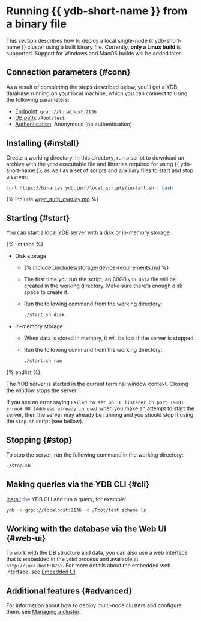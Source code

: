 # Running {{ ydb-short-name }} from a binary file

This section describes how to deploy a local single-node {{ ydb-short-name }} cluster using a built binary file. Currently, **only a Linux build** is supported. Support for Windows and MacOS builds will be added later.

## Connection parameters {#conn}

As a result of completing the steps described below, you'll get a YDB database running on your local machine, which you can connect to using the following parameters:

- [Endpoint](../../../concepts/connect.md#endpoint): `grpc://localhost:2136`
- [DB path](../../../concepts/connect.md#database): `/Root/test`
- [Authentication](../../../concepts/auth.md): Anonymous (no authentication)

## Installing {#install}

Create a working directory. In this directory, run a script to download an archive with the `ydbd` executable file and libraries required for using {{ ydb-short-name }}, as well as a set of scripts and auxiliary files to start and stop a server:

```bash
curl https://binaries.ydb.tech/local_scripts/install.sh | bash
```

{% include [wget_auth_overlay.md](wget_auth_overlay.md) %}

## Starting {#start}

You can start a local YDB server with a disk or in-memory storage:

{% list tabs %}

- Disk storage

   - {% include [_includes/storage-device-requirements.md](../../../_includes/storage-device-requirements.md) %}

   - The first time you run the script, an 80GB `ydb.data` file will be created in the working directory. Make sure there's enough disk space to create it.

   - Run the following command from the working directory:

      ```bash
      ./start.sh disk
      ```

- In-memory storage

   - When data is stored in memory, it will be lost if the server is stopped.

   - Run the following command from the working directory:

      ```bash
      ./start.sh ram
      ```

{% endlist %}

The YDB server is started in the current terminal window context. Closing the window stops the server.

If you see an error saying `Failed to set up IC listener on port 19001 errno# 98 (Address already in use)` when you make an attempt to start the server, then the server may already be running and you should stop it using the `stop.sh` script (see bellow).

## Stopping {#stop}

To stop the server, run the following command in the working directory:

```bash
./stop.sh
```

## Making queries via the YDB CLI {#cli}

[Install](../../../reference/ydb-cli/install.md) the YDB CLI and run a query, for example:

```bash
ydb -e grpc://localhost:2136 -d /Root/test scheme ls
```

## Working with the database via the Web UI {#web-ui}

To work with the DB structure and data, you can also use a web interface that is embedded in the `ydbd` process and available at `http://localhost:8765`. For more details about the embedded web interface, see [Embedded UI](../../../maintenance/embedded_monitoring/ydb_monitoring.md).

## Additional features {#advanced}

For information about how to deploy multi-node clusters and configure them, see [Managing a cluster](../../../deploy/index.md).
